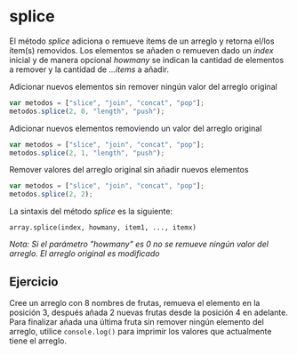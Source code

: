 # splice

El método _splice_ adiciona o remueve ítems de un arreglo y retorna el/los ítem(s) removidos. Los elementos se añaden o remueven dado un _index_ inicial y de manera opcional _howmany_ se indican la cantidad de elementos a remover y la cantidad de _...items_ a añadir.

Adicionar nuevos elementos sin remover ningún valor del arreglo original

```js
var metodos = ["slice", "join", "concat", "pop"];
metodos.splice(2, 0, "length", "push");
```

Adicionar nuevos elementos removiendo un valor del arreglo original

```js
var metodos = ["slice", "join", "concat", "pop"];
metodos.splice(2, 1, "length", "push");
```

Remover valores del arreglo original sin añadir nuevos elementos

```js
var metodos = ["slice", "join", "concat", "pop"];
metodos.splice(2, 2);
```

La sintaxis del método _splice_ es la siguiente:

`array.splice(index, howmany, item1, ..., itemx)`

_Nota: Si el parámetro "howmany" es 0 no se remueve ningún valor del arreglo. El arreglo original es modificado_

## Ejercicio

Cree un arreglo con 8 nombres de frutas, remueva el elemento en la posición 3, después añada 2 nuevas frutas desde la posición 4 en adelante. Para finalizar añada una última fruta sin remover ningún elemento del arreglo, utilice `console.log()` para imprimir los valores que actualmente tiene el arreglo.
